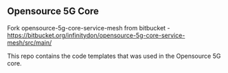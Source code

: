 ## Opensource 5G Core

Fork opensource-5g-core-service-mesh from bitbucket - https://bitbucket.org/infinitydon/opensource-5g-core-service-mesh/src/main/

This repo contains the code templates that was used in the Opensource 5G core.

